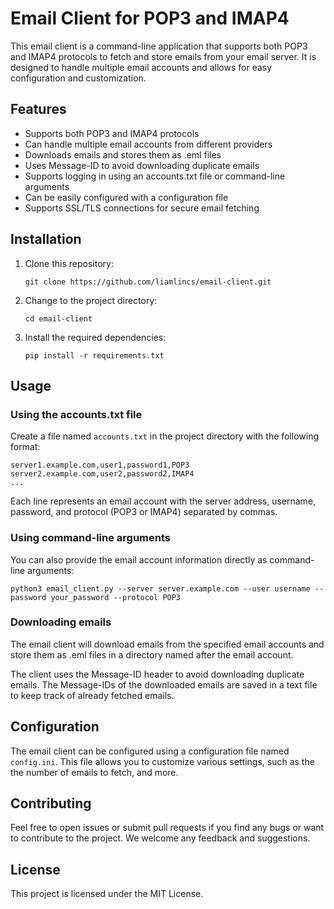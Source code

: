 # Email Client for POP3 and IMAP4

This email client is a command-line application that supports both POP3 and IMAP4 protocols to fetch and store emails from your email server. It is designed to handle multiple email accounts and allows for easy configuration and customization.

## Features

- Supports both POP3 and IMAP4 protocols
- Can handle multiple email accounts from different providers
- Downloads emails and stores them as .eml files
- Uses Message-ID to avoid downloading duplicate emails
- Supports logging in using an accounts.txt file or command-line arguments
- Can be easily configured with a configuration file
- Supports SSL/TLS connections for secure email fetching

## Installation

1. Clone this repository:

   ```
   git clone https://github.com/liamlincs/email-client.git
   ```

2. Change to the project directory:

   ```
   cd email-client
   ```

3. Install the required dependencies:

   ```
   pip install -r requirements.txt
   ```

## Usage

### Using the accounts.txt file

Create a file named `accounts.txt` in the project directory with the following format:

```
server1.example.com,user1,password1,POP3
server2.example.com,user2,password2,IMAP4
...
```

Each line represents an email account with the server address, username, password, and protocol (POP3 or IMAP4) separated by commas.

### Using command-line arguments

You can also provide the email account information directly as command-line arguments:

```
python3 email_client.py --server server.example.com --user username --password your_password --protocol POP3
```

### Downloading emails

The email client will download emails from the specified email accounts and store them as .eml files in a directory named after the email account.

The client uses the Message-ID header to avoid downloading duplicate emails. The Message-IDs of the downloaded emails are saved in a text file to keep track of already fetched emails.

## Configuration

The email client can be configured using a configuration file named `config.ini`. This file allows you to customize various settings, such as the the number of emails to fetch, and more.

## Contributing

Feel free to open issues or submit pull requests if you find any bugs or want to contribute to the project. We welcome any feedback and suggestions.

## License

This project is licensed under the MIT License.
